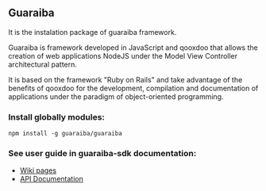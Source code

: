 ## Guaraiba

It is the instalation package of guaraiba framework.

Guaraiba is framework developed in JavaScript and qooxdoo that allows the creation of web applications NodeJS under the
Model View Controller architectural pattern.

It is based on the framework "Ruby on Rails" and take advantage of the benefits of qooxdoo for the development,
compilation and documentation of applications under the paradigm of object-oriented programming.

### Install globally modules:

```shell
npm install -g guaraiba/guaraiba
```
    
### See user guide in guaraiba-sdk documentation:

* [Wiki pages](https://github.com/guaraiba/guaraiba-sdk/wiki)
* [API Documentation](http://guaraiba.github.io/guaraiba-sdk)